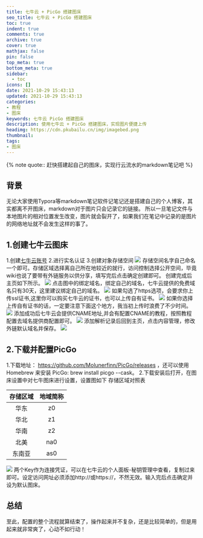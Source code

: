 ```yaml
---
title: 七牛云 + PicGo 搭建图床
seo_title: 七牛云 + PicGo 搭建图床
toc: true
indent: true
comments: true
archive: true
cover: true
mathjax: false
pin: false
top_meta: true
bottom_meta: true
sidebar:
  - toc
icons: []
date: 2021-10-29 15:43:13
updated: 2021-10-29 15:43:13
categories:
- 教程
- 图床
keywords: 七牛云 PicGo 搭建图床
description: 使用七牛云 + PicGo 搭建图床，实现图片便捷上传
headimg: https://cdn.pkubailu.cn/img/imagebed.png
thumbnail:
tags:
- 图床
---
```


{% note quote:: 赶快搭建起自己的图床，实现行云流水的markdown笔记吧 %}

## 背景
无论大家使用Typora等markdown笔记软件记笔记还是搭建自己的个人博客，其实都离不开图床，markdown对于图片只会记录它的链接。
所以一旦笔记文件与本地图片的相对位置发生改变，图片就会裂开了，如果我们在笔记中记录的是图片的网络地址就不会发生这样的事了。

## 1.创建七牛云图床
1.创建[七牛云账号](https://sso.qiniu.com/)
2.进行实名认证
3.创建对象存储空间
![](https://cdn.pkubailu.cn/img/qiniucreate.png)
存储空间名字自己命名一个即可。存储区域选择离自己所在地较近的就行，访问控制选择公开空间，毕竟wiki也说了要带有外链服务以供分享，填写完后点击确定创建即可。
创建完成后主页如下所示。
![](https://cdn.pkubailu.cn/img/qiniucname.png)
点击图中的绑定域名，绑定自己的域名，七牛云提供的免费域名只有30天，这里建议绑定自己的域名。
![](https://cdn.pkubailu.cn/img/qiniucnameconf.png)
如果勾选了https选项，会要求你上传ssl证书,这里你可以购买七牛云的证书，也可以上传自有证书。
![](https://cdn.pkubailu.cn/img/qiniucertificate.png)
如果你选择上传自有证书的话，一定要注意下面这个地方，我当初上传时浪费了不少时间。
![](https://cdn.pkubailu.cn/img/uploadcertificate.png)
添加成功后七牛云会提供CNAME地址,并会有配置CNAME的教程，按照教程配置去域名提供商配置即可。
![](https://cdn.pkubailu.cn/img/cnameconf.png)
添加解析记录后回到主页，点击内容管理，修改外链默认域名并保存。
![](https://cdn.pkubailu.cn/img/qiniucontentconfig.png)

## 2.下载并配置PicGo
1.下载地址： https://github.com/Molunerfinn/PicGo/releases ，还可以使用 Homebrew 来安装 PicGo: brew install picgo --cask。
2.下载安装后打开，在图床设置中对七牛图床进行设置，设置图如下
存储区域对照表

|  存储区域   | 地域简称  |
|  :----:  | :----:  |
| 华东  | z0 |
| 华北  | z1 |
| 华南  | z2 |
| 北美  | na0 |
| 东南亚  | as0 |

![](https://cdn.pkubailu.cn/img/qiniuimagebedconfig.png)
两个Key作为连接凭证，可以在七牛云的个人面板-秘钥管理中查看，复制过来即可。设定访问网址必须添加http://或https://，不然无效。输入完后点击确定并设为默认图床。

## 总结
至此，配置的整个流程就算结束了，操作起来并不复杂，还是比较简单的，但是用起来就非常爽了，心动不如行动！
